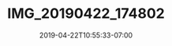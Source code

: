 ---
title: IMG_20190422_174802
date: 2019-04-22T10:55:33-07:00
draft: false
location: Red Rock Canyon, NV
img_url: https://d17enza3bfujl8.cloudfront.net/IMG_20190422_174802.jpg
original_fn: ""
tags:
- Red Rock Canyon, NV
- Fish
- climbing

---